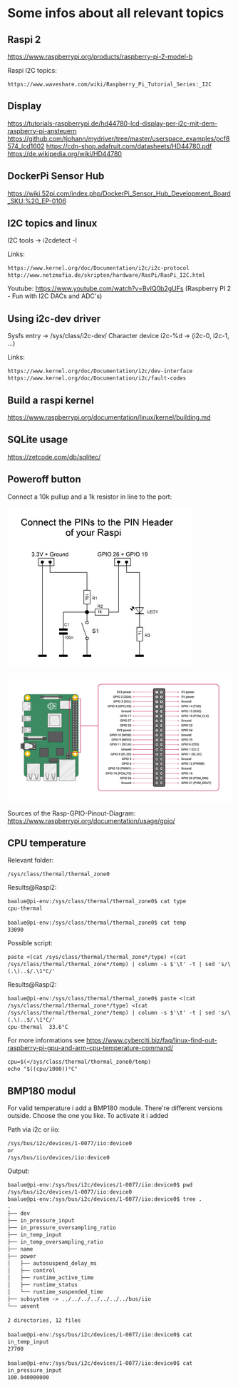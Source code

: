 Some infos about all relevant topics
====================================


Raspi 2
-------

https://www.raspberrypi.org/products/raspberry-pi-2-model-b

Raspi I2C topics:

	https://www.waveshare.com/wiki/Raspberry_Pi_Tutorial_Series:_I2C


Display
-------

https://tutorials-raspberrypi.de/hd44780-lcd-display-per-i2c-mit-dem-raspberry-pi-ansteuern
https://github.com/tjohann/mydriver/tree/master/userspace_examples/pcf8574_lcd1602
https://cdn-shop.adafruit.com/datasheets/HD44780.pdf
https://de.wikipedia.org/wiki/HD44780



DockerPi Sensor Hub
-------------------

https://wiki.52pi.com/index.php/DockerPi_Sensor_Hub_Development_Board_SKU:%20_EP-0106


I2C topics and linux
--------------------

I2C tools -> i2cdetect -l

Links:

	https://www.kernel.org/doc/Documentation/i2c/i2c-protocol
	http://www.netzmafia.de/skripten/hardware/RasPi/RasPi_I2C.html

Youtube:
	https://www.youtube.com/watch?v=BvIQ0b2gUFs  (Raspberry PI 2 - Fun with I2C DACs and ADC's)


Using i2c-dev driver
--------------------

Sysfs entry -> /sys/class/i2c-dev/
Character device i2c-%d -> (i2c-0, i2c-1, ...)

Links:

	https://www.kernel.org/doc/Documentation/i2c/dev-interface
	https://www.kernel.org/doc/Documentation/i2c/fault-codes


Build a raspi kernel
--------------------

https://www.raspberrypi.org/documentation/linux/kernel/building.md


SQLite usage
------------

https://zetcode.com/db/sqlitec/


Poweroff button
---------------


Connect a 10k pullup and a 1k resistor in line to the port:

![Alt text](../pics/connect_poweroff_button.png?raw=true "schematic poweroff button")

![Alt text](../pics/GPIO-Pinout-Diagram.png?raw=true "GPIO pinout")

Sources of the Rasp-GPIO-Pinout-Diagram: https://www.raspberrypi.org/documentation/usage/gpio/


CPU temperature
---------------

Relevant folder:

	/sys/class/thermal/thermal_zone0

Results@Raspi2:

	baalue@pi-env:/sys/class/thermal/thermal_zone0$ cat type
	cpu-thermal

	baalue@pi-env:/sys/class/thermal/thermal_zone0$ cat temp
	33090

Possible script:

	paste <(cat /sys/class/thermal/thermal_zone*/type) <(cat /sys/class/thermal/thermal_zone*/temp) | column -s $'\t' -t | sed 's/\(.\)..$/.\1°C/'

Results@Raspi2:

	baalue@pi-env:/sys/class/thermal/thermal_zone0$ paste <(cat /sys/class/thermal/thermal_zone*/type) <(cat /sys/class/thermal/thermal_zone*/temp) | column -s $'\t' -t | sed 's/\(.\)..$/.\1°C/'
	cpu-thermal  33.6°C


For more informations see https://www.cyberciti.biz/faq/linux-find-out-raspberry-pi-gpu-and-arm-cpu-temperature-command/

	cpu=$(</sys/class/thermal/thermal_zone0/temp)
	echo "$((cpu/1000))°C"


BMP180 modul
------------

For valid temperature i add a BMP180 module. There're different versions outside. Choose the one you like. To activate it i added


Path via i2c or iio:

	/sys/bus/i2c/devices/1-0077/iio:device0
	or
	/sys/bus/iio/devices/iio:device0

Output:

	baalue@pi-env:/sys/bus/i2c/devices/1-0077/iio:device0$ pwd
	/sys/bus/i2c/devices/1-0077/iio:device0
	baalue@pi-env:/sys/bus/i2c/devices/1-0077/iio:device0$ tree .
	.
	├── dev
	├── in_pressure_input
	├── in_pressure_oversampling_ratio
	├── in_temp_input
	├── in_temp_oversampling_ratio
	├── name
	├── power
	│   ├── autosuspend_delay_ms
	│   ├── control
	│   ├── runtime_active_time
	│   ├── runtime_status
	│   └── runtime_suspended_time
	├── subsystem -> ../../../../../../../bus/iio
	└── uevent

	2 directories, 12 files

	baalue@pi-env:/sys/bus/i2c/devices/1-0077/iio:device0$ cat in_temp_input
	27700

	baalue@pi-env:/sys/bus/i2c/devices/1-0077/iio:device0$ cat in_pressure_input
	100.040000000

